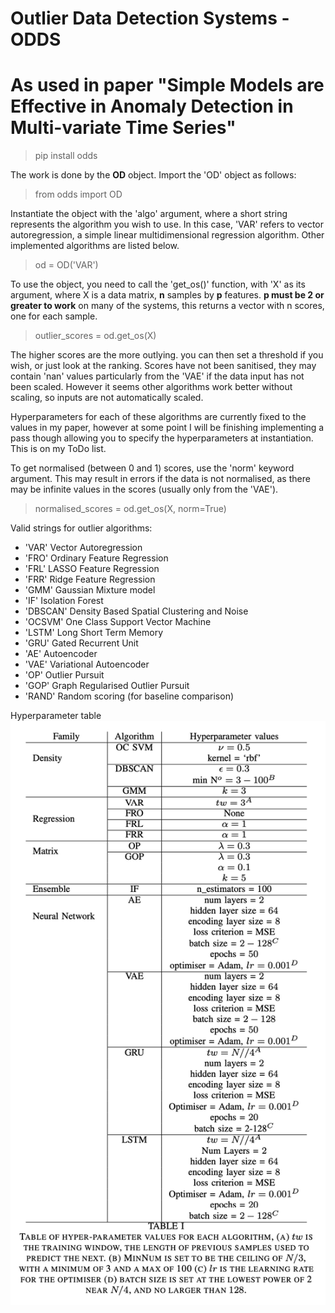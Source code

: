 # Outlier Data Detection Systems - ODDS

# As used in paper "Simple Models are Effective in Anomaly Detection in Multi-variate Time Series"

> pip install odds

The work is done by the **OD** object. Import the 'OD' object as follows:

> from odds import OD

Instantiate the object with the 'algo' argument, where a short string represents the algorithm you wish to use. In this case, 'VAR' refers to vector autoregression, a simple linear multidimensional regression algorithm. Other implemented algorithms are listed below.

> od = OD('VAR')

To use the object, you need to call the 'get_os()' function, with 'X' as its argument, where X is a data matrix, **n** samples by **p** features. **p must be 2 or greater to work**
on many of the systems, this returns a vector with n scores, one for each sample.

> outlier_scores = od.get_os(X)

The higher scores are the more outlying. you can then set a threshold if you wish, or just look at the ranking. Scores have not been sanitised, they may contain 'nan' values particularly from the 'VAE' if the data input has not been scaled. However it seems other algorithms work better without scaling, so inputs are not automatically scaled.

Hyperparameters for each of these algorithms are currently fixed to the values in my paper, however at some point I will be finishing implementing a pass though allowing you to specify the hyperparameters at instantiation. This is on my ToDo list.

To get normalised (between 0 and 1) scores, use the 'norm' keyword argument. This may result in errors if the data is not normalised, as there may be infinite values in the scores (usually only from the 'VAE').

> normalised_scores = od.get_os(X, norm=True)


Valid strings for outlier algorithms:

- 'VAR' Vector Autoregression
- 'FRO' Ordinary Feature Regression
- 'FRL' LASSO Feature Regression
- 'FRR' Ridge Feature Regression
- 'GMM' Gaussian Mixture model
- 'IF' Isolation Forest
- 'DBSCAN' Density Based Spatial Clustering and Noise
- 'OCSVM' One Class Support Vector Machine
- 'LSTM' Long Short Term Memory
- 'GRU' Gated Recurrent Unit
- 'AE' Autoencoder
- 'VAE' Variational Autoencoder
- 'OP' Outlier Pursuit
- 'GOP' Graph Regularised Outlier Pursuit
- 'RAND' Random scoring (for baseline comparison)



Hyperparameter table ![Hyperparameter table](images/table_hyperparameters.png)
